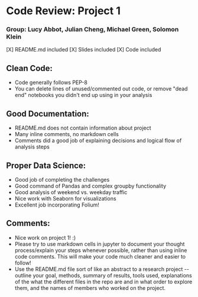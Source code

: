 # Code Review: Project 1

### Group: Lucy Abbot, Julian Cheng, Michael Green, Solomon Klein

[X] README.md included
[X] Slides included
[X] Code included

## Clean Code:

- Code generally follows PEP-8
- You can delete lines of unused/commented out code, or remove "dead end" notebooks you didn't end up using in your analysis

## Good Documentation:

- README.md does not contain information about project
- Many inline comments, no markdown cells
- Comments did a good job of explaining decisions and logical flow of analysis steps

## Proper Data Science:

- Good job of completing the challenges
- Good command of Pandas and complex groupby functionality
- Good analysis of weekend vs. weekday traffic
- Nice work with Seaborn for visualizations
- Excellent job incorporating Folium!

## Comments:

- Nice work on project 1! :)
- Please try to use markdown cells in jupyter to document your thought process/explain your steps whenever possible, rather than using inline code comments. This will make your code much cleaner and easier to follow!
- Use the README.md file sort of like an abstract to a research project -- outline your goal, methods, summary of results, tools used, explanations of the what the different files in the repo are and in what order to explore them, and the names of members who worked on the project.
